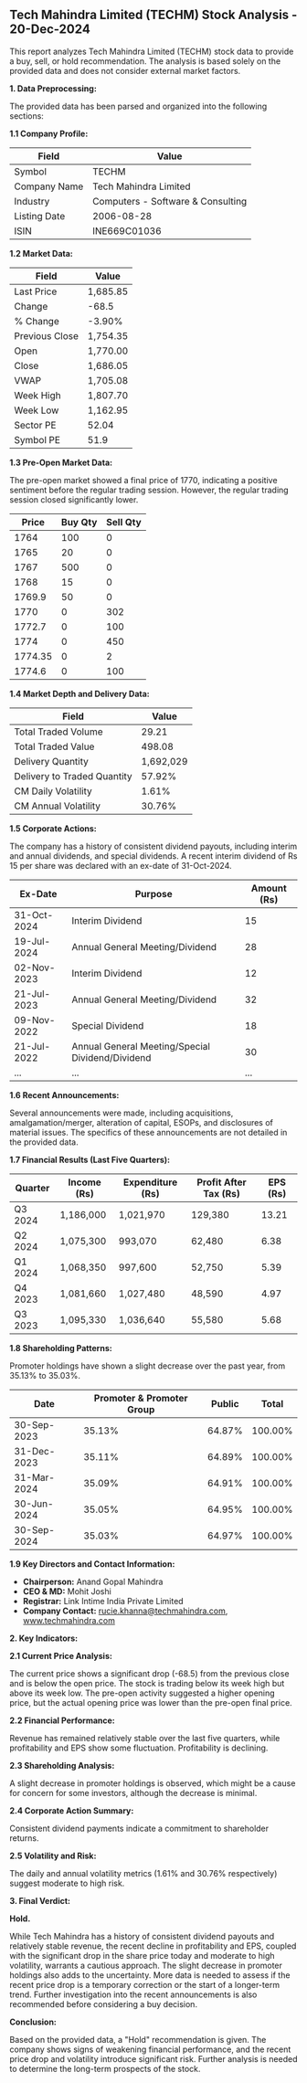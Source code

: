## Tech Mahindra Limited (TECHM) Stock Analysis - 20-Dec-2024

This report analyzes Tech Mahindra Limited (TECHM) stock data to provide a buy, sell, or hold recommendation.  The analysis is based solely on the provided data and does not consider external market factors.

**1. Data Preprocessing:**

The provided data has been parsed and organized into the following sections:

**1.1 Company Profile:**

| Field             | Value                               |
|----------------------|---------------------------------------|
| Symbol             | TECHM                               |
| Company Name       | Tech Mahindra Limited                 |
| Industry           | Computers - Software & Consulting     |
| Listing Date       | 2006-08-28                           |
| ISIN               | INE669C01036                         |


**1.2 Market Data:**

| Field             | Value          |
|----------------------|-----------------|
| Last Price         | 1,685.85        |
| Change             | -68.5           |
| % Change           | -3.90%          |
| Previous Close     | 1,754.35        |
| Open               | 1,770.00        |
| Close              | 1,686.05        |
| VWAP               | 1,705.08        |
| Week High          | 1,807.70        |
| Week Low           | 1,162.95        |
| Sector PE          | 52.04           |
| Symbol PE          | 51.9            |


**1.3 Pre-Open Market Data:**

The pre-open market showed a final price of 1770, indicating a positive sentiment before the regular trading session.  However, the regular trading session closed significantly lower.

| Price | Buy Qty | Sell Qty |
|---|---|---|
| 1764 | 100 | 0 |
| 1765 | 20 | 0 |
| 1767 | 500 | 0 |
| 1768 | 15 | 0 |
| 1769.9 | 50 | 0 |
| 1770 | 0 | 302 |
| 1772.7 | 0 | 100 |
| 1774 | 0 | 450 |
| 1774.35 | 0 | 2 |
| 1774.6 | 0 | 100 |


**1.4 Market Depth and Delivery Data:**

| Field                       | Value          |
|-------------------------------|-----------------|
| Total Traded Volume          | 29.21          |
| Total Traded Value           | 498.08          |
| Delivery Quantity            | 1,692,029       |
| Delivery to Traded Quantity | 57.92%         |
| CM Daily Volatility          | 1.61%          |
| CM Annual Volatility         | 30.76%         |


**1.5 Corporate Actions:**

The company has a history of consistent dividend payouts, including interim and annual dividends, and special dividends.  A recent interim dividend of Rs 15 per share was declared with an ex-date of 31-Oct-2024.

| Ex-Date     | Purpose                                      | Amount (Rs) |
|-------------|----------------------------------------------|-------------|
| 31-Oct-2024 | Interim Dividend                              | 15          |
| 19-Jul-2024 | Annual General Meeting/Dividend               | 28          |
| 02-Nov-2023 | Interim Dividend                              | 12          |
| 21-Jul-2023 | Annual General Meeting/Dividend               | 32          |
| 09-Nov-2022 | Special Dividend                             | 18          |
| 21-Jul-2022 | Annual General Meeting/Special Dividend/Dividend | 30          |
| ...          | ...                                          | ...         |


**1.6 Recent Announcements:**

Several announcements were made, including acquisitions, amalgamation/merger, alteration of capital, ESOPs, and disclosures of material issues.  The specifics of these announcements are not detailed in the provided data.


**1.7 Financial Results (Last Five Quarters):**

| Quarter      | Income (Rs)     | Expenditure (Rs) | Profit After Tax (Rs) | EPS (Rs) |
|--------------|-----------------|--------------------|-----------------------|----------|
| Q3 2024      | 1,186,000       | 1,021,970          | 129,380               | 13.21    |
| Q2 2024      | 1,075,300       | 993,070           | 62,480                | 6.38     |
| Q1 2024      | 1,068,350       | 997,600           | 52,750                | 5.39     |
| Q4 2023      | 1,081,660       | 1,027,480          | 48,590                | 4.97     |
| Q3 2023      | 1,095,330       | 1,036,640          | 55,580                | 5.68     |


**1.8 Shareholding Patterns:**

Promoter holdings have shown a slight decrease over the past year, from 35.13% to 35.03%.

| Date        | Promoter & Promoter Group | Public | Total |
|-------------|---------------------------|--------|-------|
| 30-Sep-2023 | 35.13%                     | 64.87% | 100.00%|
| 31-Dec-2023 | 35.11%                     | 64.89% | 100.00%|
| 31-Mar-2024 | 35.09%                     | 64.91% | 100.00%|
| 30-Jun-2024 | 35.05%                     | 64.95% | 100.00%|
| 30-Sep-2024 | 35.03%                     | 64.97% | 100.00%|


**1.9 Key Directors and Contact Information:**

* **Chairperson:** Anand Gopal Mahindra
* **CEO & MD:** Mohit Joshi
* **Registrar:** Link Intime India Private Limited
* **Company Contact:** rucie.khanna@techmahindra.com, www.techmahindra.com


**2. Key Indicators:**

**2.1 Current Price Analysis:**

The current price shows a significant drop (-68.5) from the previous close and is below the open price.  The stock is trading below its week high but above its week low.  The pre-open activity suggested a higher opening price, but the actual opening price was lower than the pre-open final price.

**2.2 Financial Performance:**

Revenue has remained relatively stable over the last five quarters, while profitability and EPS show some fluctuation.  Profitability is declining.

**2.3 Shareholding Analysis:**

A slight decrease in promoter holdings is observed, which might be a cause for concern for some investors, although the decrease is minimal.

**2.4 Corporate Action Summary:**

Consistent dividend payments indicate a commitment to shareholder returns.

**2.5 Volatility and Risk:**

The daily and annual volatility metrics (1.61% and 30.76% respectively) suggest moderate to high risk.

**3. Final Verdict:**

**Hold.**

While Tech Mahindra has a history of consistent dividend payouts and relatively stable revenue, the recent decline in profitability and EPS, coupled with the significant drop in the share price today and moderate to high volatility, warrants a cautious approach.  The slight decrease in promoter holdings also adds to the uncertainty.  More data is needed to assess if the recent price drop is a temporary correction or the start of a longer-term trend.  Further investigation into the recent announcements is also recommended before considering a buy decision.

**Conclusion:**

Based on the provided data, a "Hold" recommendation is given.  The company shows signs of weakening financial performance, and the recent price drop and volatility introduce significant risk.  Further analysis is needed to determine the long-term prospects of the stock.
